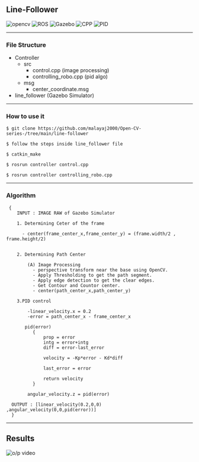 ## Line-Follower 
![opencv](https://img.shields.io/badge/OpenCV-cpp-green)
![ROS](https://img.shields.io/badge/ROS-melodic-red)
![Gazebo](https://img.shields.io/badge/Gazebo-simulator-lightgrey)
![CPP](https://img.shields.io/badge/CPP-g%2B%2B-blue)
![PID](https://img.shields.io/badge/PID-control-orange)

----------
### File Structure
  - Controller
    - src
      - control.cpp (image processing)
      - controlling_robo.cpp  (pid algo)
    - msg 
      - center_coordinate.msg 
 - line_follower (Gazebo Simulator) 


----------
### How to use it
  ```
  $ git clone https://github.com/malayaj2000/Open-CV-series-/tree/main/line-follower
  
  $ follow the steps inside line_follower file
  
  $ catkin_make
  
  $ rosrun controller control.cpp
  
  $ rosrun controller controlling_robo.cpp
  ```
----------
### Algorithm
  ```
   {
      INPUT : IMAGE RAW of Gazebo Simulator   
      
      1. Determining Ceter of the frame
      
        - center(frame_center_x,frame_center_y) = (frame.width/2 , frame.height/2)
        
        
      2. Determining Path Center 
      
          (A) Image Processing
            - perspective transform near the base using OpenCV.
            - Apply Thresholding to get the path segment.
            - Apply edge detection to get the clear edges.
            - Get Contour and Countor center. 
            - center(path_center_x,path_center_y)
            
      3.PID control 
      
          -linear_velocity.x = 0.2
          -error = path_center_x - frame_center_x
    
         pid(error)
            { 
                prop = error
                intg = error+intg
                diff = error-last_error
              
                velocity = -Kp*error - Kd*diff 
              
                last_error = error
              
                return velocity
            }
          
          angular_velocity.z = pid(error)
    
    OUTPUT : [linear_velocity(0.2,0,0) ,angular_velocity(0,0,pid(error))] 
    }
  ```
----------
## Results

![o/p video](https://github.com/malayaj2000/Open-CV-series-/blob/main/line-follower/line-follower.gif)
